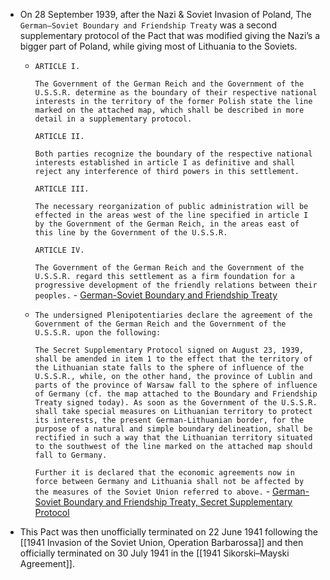 - On 28 September 1939, after the Nazi & Soviet Invasion of Poland, The `German–Soviet Boundary and Friendship Treaty` was a second supplementary protocol of the Pact that was modified giving the Nazi’s a bigger part of Poland, while giving most of Lithuania to the Soviets.
	- `ARTICLE I.`
      
      `The Government of the German Reich and the Government of the U.S.S.R. determine as the boundary of their respective national interests in the territory of the former Polish state the line marked on the attached map, which shall be described in more detail in a supplementary protocol.`
      
      `ARTICLE II.`
      
      `Both parties recognize the boundary of the respective national interests established in article I as definitive and shall reject any interference of third powers in this settlement.`
      
      `ARTICLE III.`
      
      `The necessary reorganization of public administration will be effected in the areas west of the line specified in article I by the Government of the German Reich, in the areas east of this line by the Government of the U.S.S.R.`
      
      `ARTICLE IV.`
      
      `The Government of the German Reich and the Government of the U.S.S.R. regard this settlement as a firm foundation for a progressive development of the friendly relations between their peoples.` - [German-Soviet Boundary and Friendship Treaty](https://www.ibiblio.org/pha/nsr/nsr-03.html#32) 
    - `The undersigned Plenipotentiaries declare the agreement of the Government of the German Reich and the Government of the U.S.S.R. upon the following:`
      
      `The Secret Supplementary Protocol signed on August 23, 1939, shall be amended in item 1 to the effect that the territory of the Lithuanian state falls to the sphere of influence of the U.S.S.R., while, on the other hand, the province of Lublin and parts of the province of Warsaw fall to the sphere of influence of Germany (cf. the map attached to the Boundary and Friendship Treaty signed today). As soon as the Government of the U.S.S.R. shall take special measures on Lithuanian territory to protect its interests, the present German-Lithuanian border, for the purpose of a natural and simple boundary delineation, shall be rectified in such a way that the Lithuanian territory situated to the southwest of the line marked on the attached map should fall to Germany.`
      
      `Further it is declared that the economic agreements now in force between Germany and Lithuania shall not be affected by the measures of the Soviet Union referred to above.` - [German-Soviet Boundary and Friendship Treaty, Secret Supplementary Protocol](https://www.ibiblio.org/pha/nsr/nsr-03.html#34) 
- This Pact was then unofficially terminated on 22 June 1941 following the [[1941 Invasion of the Soviet Union, Operation Barbarossa]] and then officially terminated on 30 July 1941 in the [[1941 Sikorski–Mayski Agreement]].